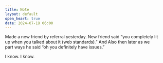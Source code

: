 ```yaml
---
title: Note
layout: default
open_heart: true
date: 2024-07-18 06:00
---
```


Made a new friend by referral yesterday. New friend said “you completely lit up when you talked about it (web standards).” And Also then later as we part ways he said “oh you definitely have issues.”

I know. I know.
